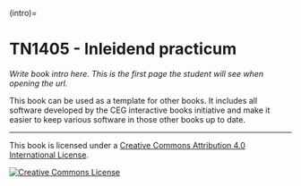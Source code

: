(intro)=
# TN1405 - Inleidend practicum

_Write book intro here. This is the first page the student will see when opening the url._

This book can be used as a template for other books. It includes all software developed by the CEG interactive books initiative and make it easier to keep various software in those other books up to date.

---

This book is licensed under a <a rel="license" href="http://creativecommons.org/licenses/by/4.0/">Creative Commons Attribution 4.0 International License</a>.

<a rel="license" href="http://creativecommons.org/licenses/by/4.0/"><img alt="Creative Commons License" style="border-width:0" src="https://i.creativecommons.org/l/by/4.0/88x31.png"/></a>
